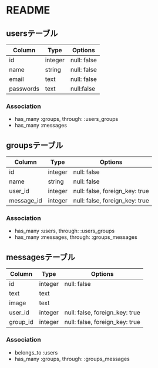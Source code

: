 # README
## usersテーブル

|Column|Type|Options|
|------|----|-------|
|id|integer|null: false|
|name|string|null: false|
|email|text|null: false|
|passwords|text|null:false|

### Association
- has_many :groups, through: :users_groups
- has_many :messages

## groupsテーブル

|Column|Type|Options|
|------|----|-------|
|id|integer|null: false|
|name|string|null: false|
|user_id|integer|null: false, foreign_key: true|
|message_id|integer|null: false, foreign_key: true|

### Association
- has_many :users, through: :users_groups
- has_many :messages, through: :groups_messages


## messagesテーブル

|Column|Type|Options|
|------|----|-------|
|id|integer|null: false|
|text|text|
|image|text|
|user_id|integer|null: false, foreign_key: true|
|group_id|integer|null: false, foreign_key: true|

### Association
- belongs_to :users
- has_many :groups, through: :groups_messages